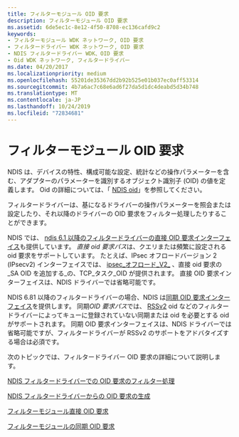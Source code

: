 ```yaml
---
title: フィルターモジュール OID 要求
description: フィルターモジュール OID 要求
ms.assetid: 6de5ec1c-8e12-4f50-8708-ec136cafd9c2
keywords:
- フィルターモジュール WDK ネットワーク, OID 要求
- フィルタードライバー WDK ネットワーク, OID 要求
- NDIS フィルタードライバー WDK、OID 要求
- Oid WDK ネットワーク, フィルタードライバー
ms.date: 04/20/2017
ms.localizationpriority: medium
ms.openlocfilehash: 55201de35367dd2b92b525e01b037ec0aff53314
ms.sourcegitcommit: 4b7a6ac7c68e6ad6f27da5d1dc4deabd5d34b748
ms.translationtype: MT
ms.contentlocale: ja-JP
ms.lasthandoff: 10/24/2019
ms.locfileid: "72834681"
---
```

# <a name="filter-module-oid-requests"></a>フィルターモジュール OID 要求





NDIS は、デバイスの特性、構成可能な設定、統計などの操作パラメーターを含む、アダプターのパラメーターを識別するオブジェクト識別子 (OID) の値を定義します。 Oid の詳細については、「 [NDIS oid](https://docs.microsoft.com/windows-hardware/drivers/ddi/_netvista/)」を参照してください。

フィルタードライバーは、基になるドライバーの操作パラメーターを照会または設定したり、それ以降のドライバーの OID 要求をフィルター処理したりすることができます。

NDIS では、 [ndis 6.1 以降のフィルタードライバーの直接 OID 要求インターフェイス](direct-oid-request-interface-in-ndis-6-1.md)も提供しています。 *直接 oid 要求パス*は、クエリまたは頻繁に設定される oid 要求をサポートしています。 たとえば、IPsec オフロードバージョン 2 (IPsecv2) インターフェイスでは、 [ipsec\_オフロード\_V2\_](https://docs.microsoft.com/windows-hardware/drivers/network/oid-tcp-task-ipsec-offload-v2-add-sa) 、直接 oid 要求の\_SA OID を追加する\_の、TCP\_タスク\_OID が提供されます。 直接 OID 要求インターフェイスは、NDIS ドライバーでは省略可能です。

NDIS 6.81 以降のフィルタードライバーの場合、NDIS は[同期 OID 要求インターフェイス](synchronous-oid-request-interface-in-ndis-6-80.md)を提供します。 同期*OID 要求パス*では、 [RSSv2](receive-side-scaling-version-2-rssv2-in-ndis-6-80.md) oid などのフィルタードライバーによってキューに登録されていない同期または oid を必要とする oid がサポートされます。 同期 OID 要求インターフェイスは、NDIS ドライバーでは省略可能ですが、フィルタードライバーが RSSv2 のサポートをアドバタイズする場合は必須です。

次のトピックでは、フィルタードライバー OID 要求の詳細について説明します。

[NDIS フィルタードライバーでの OID 要求のフィルター処理](filtering-oid-requests-in-an-ndis-filter-driver.md)

[NDIS フィルタードライバーからの OID 要求の生成](generating-oid-requests-from-an-ndis-filter-driver.md)

[フィルターモジュール直接 OID 要求](filter-module-direct-oid-requests.md)

[フィルターモジュールの同期 OID 要求](filter-module-synchronous-oid-requests.md)

 

 






